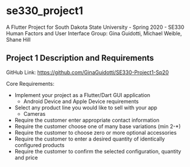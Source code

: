 # se330_project1

A Flutter Project for South Dakota State University - Spring 2020 - SE330 Human Factors and User Interface
Group: Gina Guidotti, Michael Weible, Shane Hill

## Project 1 Description and Requirements

 GitHub Link: https://github.com/GinaGuidotti/SE330-Project1-Sp20 

 Core Requirements: 
  - Implement your project as a Flutter/Dart GUI application
      + Android Device and Apple Device requirements
  - Select any product line you would like to sell with your app
      + Cameras
  - Require the customer enter appropriate contact information
  - Require the customer choose one of many base variations (min 2-*)
  - Require the customer to choose zero or more optional accessories
  - Require the customer to enter a desired quantity of identically configured products
  - Require the customer to confirm the selected configuration, quantity and price
